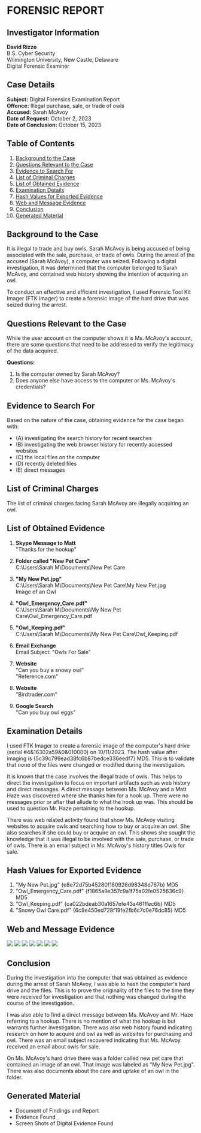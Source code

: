 # FORENSIC REPORT

## Investigator Information
**David Rizzo**  
B.S. Cyber Security  
Wilmington University, New Castle, Delaware  
Digital Forensic Examiner

## Case Details
**Subject:** Digital Forensics Examination Report  
**Offence:** Illegal purchase, sale, or trade of owls  
**Accused:** Sarah McAvoy  
**Date of Request:** October 2, 2023  
**Date of Conclusion:** October 15, 2023  

## Table of Contents
1. [Background to the Case](#background-to-the-case)
2. [Questions Relevant to the Case](#questions-relevant-to-the-case)
3. [Evidence to Search For](#evidence-to-search-for)
4. [List of Criminal Charges](#list-of-criminal-charges)
5. [List of Obtained Evidence](#list-of-obtained-evidence)
6. [Examination Details](#examination-details)
7. [Hash Values for Exported Evidence](#hash-values-for-exported-evidence)
8. [Web and Message Evidence](#web-and-message-evidence)
9. [Conclusion](#conclusion)
10. [Generated Material](#generated-material)

## Background to the Case

It is illegal to trade and buy owls. Sarah McAvoy is being accused of being associated with the sale, purchase, or trade of owls. During the arrest of the accused (Sarah McAvoy), a computer was seized. Following a digital investigation, it was determined that the computer belonged to Sarah McAvoy, and contained web history showing the intention of acquiring an owl.

To conduct an effective and efficient investigation, I used Forensic Tool Kit Imager (FTK Imager) to create a forensic image of the hard drive that was seized during the arrest.

## Questions Relevant to the Case

While the user account on the computer shows it is Ms. McAvoy's account, there are some questions that need to be addressed to verify the legitimacy of the data acquired.

**Questions:**
1. Is the computer owned by Sarah McAvoy?
2. Does anyone else have access to the computer or Ms. McAvoy's credentials?

## Evidence to Search For

Based on the nature of the case, obtaining evidence for the case began with:
- (A) investigating the search history for recent searches
- (B) investigating the web browser history for recently accessed websites
- (C) the local files on the computer
- (D) recently deleted files
- (E) direct messages

## List of Criminal Charges

The list of criminal charges facing Sarah McAvoy are illegally acquiring an owl.

## List of Obtained Evidence

1. **Skype Message to Matt**  
   "Thanks for the hookup"

2. **Folder called "New Pet Care"**  
   C:\Users\Sarah M\Documents\New Pet Care

3. **"My New Pet.jpg"**  
   C:\Users\Sarah M\Documents\New Pet Care\My New Pet.jpg  
   Image of an Owl

4. **"Owl_Emergency_Care.pdf"**  
   C:\Users\Sarah M\Documents\My New Pet Care\Owl_Emergency_Care.pdf

5. **"Owl_Keeping.pdf"**  
   C:\Users\Sarah M\Documents\My New Pet Care\Owl_Keeping.pdf

6. **Email Exchange**  
   Email Subject: "Owls For Sale"

7. **Website**  
   "Can you buy a snowy owl"  
   "Reference.com"

8. **Website**  
   "Birdtrader.com"

9. **Google Search**  
   "Can you buy owl eggs"

## Examination Details

I used FTK Imager to create a forensic image of the computer's hard drive (serial #4&16302a59&0&010000) on 10/11/2023. The hash value after imaging is {5c39c799ead38fc6b87bedce336eedf7} MD5. This is to validate that none of the files were changed or modified during the investigation. 

It is known that the case involves the illegal trade of owls. This helps to direct the investigation to focus on important artifacts such as web history and direct messages. A direct message between Ms. McAvoy and a Matt Haze was discovered where she thanks him for a hook up. There were no messages prior or after that allude to what the hook up was. This should be used to question Mr. Haze pertaining to the hookup. 

There was web related activity found that show Ms. McAvoy visiting websites to acquire owls and searching how to buy or acquire an owl. She also searches if she could buy or acquire an owl. This shows she sought the knowledge that it was illegal to be involved with the sale, purchase, or trade of owls. There is an email subject in Ms. McAvoy's history titles Owls for sale.

## Hash Values for Exported Evidence

1. "My New Pet.jpg" {e8e72d75b45280f180926d98348d767b} MD5
2. "Owl_Emergency_Care.pdf" {f1865a9e357c9a1f75a02fe0525636c9} MD5
3. "Owl_Keeping.pdf" {ca022bdeab30a1657efe43a461ffec6b} MD5
4. "Snowy Owl Care.pdf" {6c9e450ed728f19fe2fb6c7c0e76dc85} MD5

## Web and Message Evidence
![](Attachements/Screenshots/SkypeEvidence.png)
![](Attachements/Screenshots/NewPetCare.png)
![](Attachements/Screenshots/MyNewpet.png)
![](Attachements/Screenshots/GmailEvidence.png)
![](Attachements/Screenshots/Canyoubuyowleggs.png)
![](Attachements/Screenshots/Canyoubuyowl.png)
![](Attachements/Screenshots/BirdTrader.png)

## Conclusion

During the investigation into the computer that was obtained as evidence during the arrest of Sarah McAvoy, I was able to hash the computer's hard drive and the files. This is to prove the originality of the files to the time they were received for investigation and that nothing was changed during the course of the investigation. 

I was also able to find a direct message between Ms. McAvoy and Mr. Haze referring to a hookup. There is no mention of what the hookup is but warrants further investigation. There was also web history found indicating research on how to acquire and owl as well as websites for purchasing and owl. There was an email subject recovered indicating that Ms. McAvoy received an email about owls for sale. 

On Ms. McAvoy's hard drive there was a folder called new pet care that contained an image of an owl. That image was labeled as "My New Pet.jpg". There was also documents about the care and uptake of an owl in the folder.

## Generated Material
- Document of Findings and Report
- Evidence Found
- Screen Shots of Digital Evidence Found
